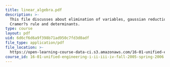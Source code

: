 ```yaml
---
title: linear_algebra.pdf
description: >-
  This file discusses about elimination of variables, gaussian reduction,
  Cramer?s rule and determinants.
type: course
layout: pdf
uid: 6d6cf6d6a9f398b71ad950c7fd3d0adf
file_type: application/pdf
file_location: >-
  https://open-learning-course-data-ci.s3.amazonaws.com/16-01-unified-engineering-i-ii-iii-iv-fall-2005-spring-2006/6d6cf6d6a9f398b71ad950c7fd3d0adf_linear_algebra.pdf
course_id: 16-01-unified-engineering-i-ii-iii-iv-fall-2005-spring-2006
---
```

